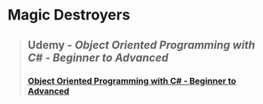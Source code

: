 # **Magic Destroyers**
>## **Udemy** - *Object Oriented Programming with C# - Beginner to Advanced*
>### [Object Oriented Programming with C# - Beginner to Advanced](https://www.udemy.com/course/object-oriented-programming-with-csharp-beginner-to-advanced/)
